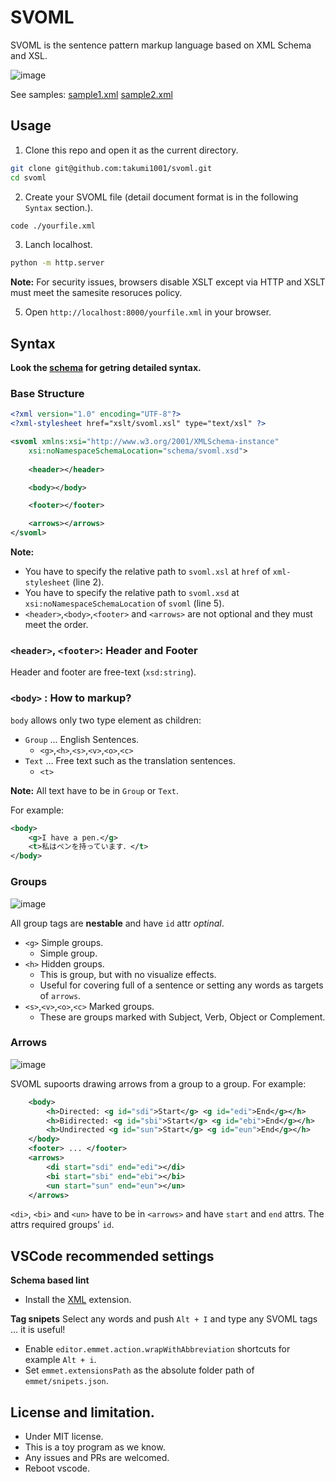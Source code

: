 # SVOML
SVOML is the sentence pattern markup language based on XML Schema and XSL.

![image](https://github.com/takumi1001/svoml/assets/40143183/693c58dd-37f7-4858-81ec-ff33a6000074)

See samples: [sample1.xml](https://takumi1001.github.io/svoml/sample1.xml) [sample2.xml](https://takumi1001.github.io/svoml/sample2.xml)

## Usage

1. Clone this repo and open it as the current directory.
```sh
git clone git@github.com:takumi1001/svoml.git
cd svoml
```
2. Create your SVOML file (detail document format is in the following `Syntax` section.). 
```sh
code ./yourfile.xml
```

3. Lanch localhost. 
```sh
python -m http.server
```
**Note:** For security issues, browsers disable XSLT except via HTTP and XSLT must meet the samesite resoruces policy.

5. Open `http://localhost:8000/yourfile.xml` in your browser.

## Syntax
**Look the [schema](https://takumi1001.github.io/svoml/schema/svoml.xsd) for getring detailed syntax.**

### Base Structure
```xml
<?xml version="1.0" encoding="UTF-8"?>
<?xml-stylesheet href="xslt/svoml.xsl" type="text/xsl" ?>

<svoml xmlns:xsi="http://www.w3.org/2001/XMLSchema-instance"
    xsi:noNamespaceSchemaLocation="schema/svoml.xsd">
  
    <header></header>

    <body></body>

    <footer></footer>

    <arrows></arrows>
</svoml>
```

**Note:**
 - You have to specify the relative path to `svoml.xsl` at `href` of `xml-stylesheet` (line 2).
 - You have to specify the relative path to `svoml.xsd` at ``xsi:noNamespaceSchemaLocation`` of `svoml` (line 5).
 - `<header>`,`<body>`,`<footer>` and `<arrows>` are not optional and they must meet the order.

### `<header>`, `<footer>`: Header and Footer
Header and footer are free-text (`xsd:string`).

### `<body>` : How to markup?
`body` allows only two type element as children:

- `Group` ... English Sentences.
  - `<g>`,`<h>`,`<s>`,`<v>`,`<o>`,`<c>`
- `Text` ... Free text such as the translation sentences.
  - `<t>`

**Note:** All text have to be in `Group` or `Text`.

For example:
```xml
<body>
    <g>I have a pen.</g>
    <t>私はペンを持っています．</t>
</body>
```

### Groups
![image](https://github.com/takumi1001/svoml/assets/40143183/1a8bb38e-d327-46d0-92be-0ffd1290df52)

All group tags are **nestable** and have `id` attr *optinal*.

 - `<g>` Simple groups.
   - Simple group.
 - `<h>` Hidden groups.
   - This is group, but with no visualize effects. 
   - Useful for covering full of a sentence or setting any words as targets of `arrows`.
 - `<s>`,`<v>`,`<o>`,`<c>` Marked groups.
   - These are groups marked with Subject, Verb, Object or Complement.
  
### Arrows
![image](https://github.com/takumi1001/svoml/assets/40143183/1cafd480-f2e4-4279-a91a-0e74f68495d5)

SVOML supoorts drawing arrows from a group to a group. For example:

```xml
    <body>
        <h>Directed: <g id="sdi">Start</g> <g id="edi">End</g></h>
        <h>Bidirected: <g id="sbi">Start</g> <g id="ebi">End</g></h>
        <h>Undirected <g id="sun">Start</g> <g id="eun">End</g></h>
    </body>
    <footer> ... </footer>
    <arrows>
        <di start="sdi" end="edi"></di>
        <bi start="sbi" end="ebi"></bi>
        <un start="sun" end="eun"></un>
    </arrows>
```

`<di>`, `<bi>` and `<un>` have to be in `<arrows>` and have `start` and `end` attrs. The attrs required groups' `id`.

## VSCode recommended settings

**Schema based lint**
 - Install the [XML](https://marketplace.visualstudio.com/items?itemName=redhat.vscode-xml) extension.

**Tag snipets**
Select any words and push `Alt + I` and type any SVOML tags ... it is useful!
 - Enable `editor.emmet.action.wrapWithAbbreviation` shortcuts for example `Alt + i`.
 - Set `emmet.extensionsPath` as the absolute folder path of `emmet/snipets.json`.

## License and limitation.
 - Under MIT license.
 - This is a toy program as we know.
 - Any issues and PRs are welcomed.
 - Reboot vscode.
